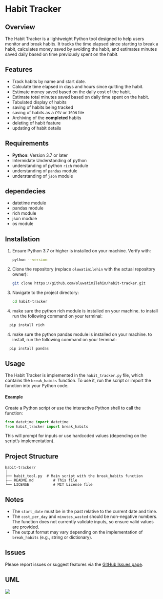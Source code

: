 # Habit Tracker

## Overview
The Habit Tracker is a lightweight Python tool designed to help users monitor and break habits. It tracks the time elapsed since starting to break a habit, calculates money saved by avoiding the habit, and estimates minutes saved daily based on time previously spent on the habit.

## Features
- Track habits by name and start date.
- Calculate time elapsed in days and hours since quitting the habit.
- Estimate money saved based on the daily cost of the habit.
- Estimate total minutes saved based on daily time spent on the habit.
- Tabulated display of habits 
- saving of habits being tracked
- saving of habits as a `CSV` or `JSON` file
- Archiving of the **completed** habits
- deleting of habit feature
- updating of habit details

## Requirements
- **Python**: Version 3.7 or later
- Intermidate Understanding of python
- understanding of python `rich` module
- understanding of `pandas` module
- understanding of `json` module

## dependecies
- datetime module
- pandas module
- rich module
- json module
- os module

## Installation
1. Ensure Python 3.7 or higher is installed on your machine. Verify with:
   ```bash
   python --version
   ```
2. Clone the repository (replace `oluwatimilehin` with the actual repository owner):
   ```bash
   git clone https://github.com/oluwatimilehin/habit-tracker.git
   ```
3. Navigate to the project directory:
   ```bash
   cd habit-tracker
   ```
4. make sure the python rich module is installed on your machine. to install run the following command on your terminal:
 ```bash
   pip install rich
 ```
 4. make sure the python pandas module is installed on your machine. to install, run the following command on your terminal:
 ```bash
   pip install pandas
 ```
## Usage
The Habit Tracker is implemented in the `habit_tracker.py` file, which contains the `break_habits` function. To use it, run the script or import the function into your Python code.


#### Example
Create a Python script or use the interactive Python shell to call the function:

```python
from datetime import datetime
from habit_tracker import break_habits

```



This will prompt for inputs or use hardcoded values (depending on the script’s implementation).

## Project Structure
```
habit-tracker/
│
├── habit_tool.py  # Main script with the break_habits function
├── README.md         # This file
└── LICENSE           # MIT License file
```

## Notes
- The `start_date` must be in the past relative to the current date and time.
- The `cost_per_day` and `minutes_wasted` should be non-negative numbers. The function does not currently validate inputs, so ensure valid values are provided.
- The output format may vary depending on the implementation of `break_habits` (e.g., string or dictionary).

## Issues

Please report issues or suggest features via the [GitHub Issues page](https://github.com/oluwatimilehin/habit-tracker/issues).


## UML
[![](https://img.plantuml.biz/plantuml/svg/bLNHQjim57qt-1ykVLb371Xx35tejdRieONITKzZc1lvDj5gIqQIquQnVvyaox6Ss2rx2V4zHrSwvnvRbzgWCarLmZTSSmCF2jaJAVXnUmDN73SAgpH9atTmP-ku8GsFKW6z6582IoYe9b6GO9nqcjGj1ywkE_o6hnKg2vx1dpG1O2Lg3GKQChmYkBWeFM6_MlNeRot5E2BrUBr6KU04fZZR3f6_hQ1MhpqAWZQgOQPHb2RjeXRp9rvitVzSO4LBH_GrRrhkPFGr9oZNNB2eLk1Uvuegv8ABpH8UIud68nKNZI6TQznH4GCrAKR2M1jp9gkw9EFmhc4b1UsxHLsnLdAZIEjyZMfmHjFe_daZiOmtObARtEvcPUp7JlQCsaH72wxTMYdWDtJ1YDpgWXEPPZVtqCzVRKqsgjpRlXiANU4ZV7ZliFbQ4JxbxQhpsM3Tt3AB0-GhM8H2U6vgDugyLHngLDYfnQI2d9U34YgsvRjXpNcR6vaplNEL8Fjh8vZXDfTUiSjwA_qkMFyPW_9vF8ppVfX1SGRFl33R9N1XPc4sVekstNUx-OFyedUXMNoO8qjdWuMVMYLHRe_4-T-mE8DNUrrve-9M0-l-ezCzCInPKwAnwVSC7Jgg6Ec6U_IcPH2_Pjqt8uCeo1cCf3Y3qGZxTjqROGz-aiOkTWC9rpP6iHLHh5ur8hCJBkYb7VGXHlVa54kXjxos6HgyE8l5AdntbbQL3GqNOvGuSKjeV1PFI7sE9Yc3n4oouYnCaiR6F4dk3UqeQTBNtcetEFLRvDu5nmoNn6GdV-rqw5XRHphSN9Fw_7qpYGusEK6bZaovj1UhlPVJv1y0)](https://editor.plantuml.com/uml/bLNHQjim57qt-1ykVLb371Xx35tejdRieONITKzZc1lvDj5gIqQIquQnVvyaox6Ss2rx2V4zHrSwvnvRbzgWCarLmZTSSmCF2jaJAVXnUmDN73SAgpH9atTmP-ku8GsFKW6z6582IoYe9b6GO9nqcjGj1ywkE_o6hnKg2vx1dpG1O2Lg3GKQChmYkBWeFM6_MlNeRot5E2BrUBr6KU04fZZR3f6_hQ1MhpqAWZQgOQPHb2RjeXRp9rvitVzSO4LBH_GrRrhkPFGr9oZNNB2eLk1Uvuegv8ABpH8UIud68nKNZI6TQznH4GCrAKR2M1jp9gkw9EFmhc4b1UsxHLsnLdAZIEjyZMfmHjFe_daZiOmtObARtEvcPUp7JlQCsaH72wxTMYdWDtJ1YDpgWXEPPZVtqCzVRKqsgjpRlXiANU4ZV7ZliFbQ4JxbxQhpsM3Tt3AB0-GhM8H2U6vgDugyLHngLDYfnQI2d9U34YgsvRjXpNcR6vaplNEL8Fjh8vZXDfTUiSjwA_qkMFyPW_9vF8ppVfX1SGRFl33R9N1XPc4sVekstNUx-OFyedUXMNoO8qjdWuMVMYLHRe_4-T-mE8DNUrrve-9M0-l-ezCzCInPKwAnwVSC7Jgg6Ec6U_IcPH2_Pjqt8uCeo1cCf3Y3qGZxTjqROGz-aiOkTWC9rpP6iHLHh5ur8hCJBkYb7VGXHlVa54kXjxos6HgyE8l5AdntbbQL3GqNOvGuSKjeV1PFI7sE9Yc3n4oouYnCaiR6F4dk3UqeQTBNtcetEFLRvDu5nmoNn6GdV-rqw5XRHphSN9Fw_7qpYGusEK6bZaovj1UhlPVJv1y0)
